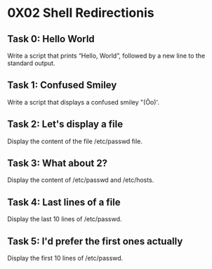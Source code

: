 # 0X02 Shell Redirectionis

## Task 0: Hello World
Write a script that prints “Hello, World”, followed by a new line to the standard output.

## Task 1: Confused Smiley
Write a script that displays a confused smiley "(Ôo)'.

## Task 2: Let's display a file
Display the content of the file /etc/passwd file.

## Task 3: What about 2?
Display the content of /etc/passwd and /etc/hosts.

## Task 4: Last lines of a file
Display the last 10 lines of /etc/passwd.

## Task 5: I'd prefer the first ones actually
Display the first 10 lines of /etc/passwd.
